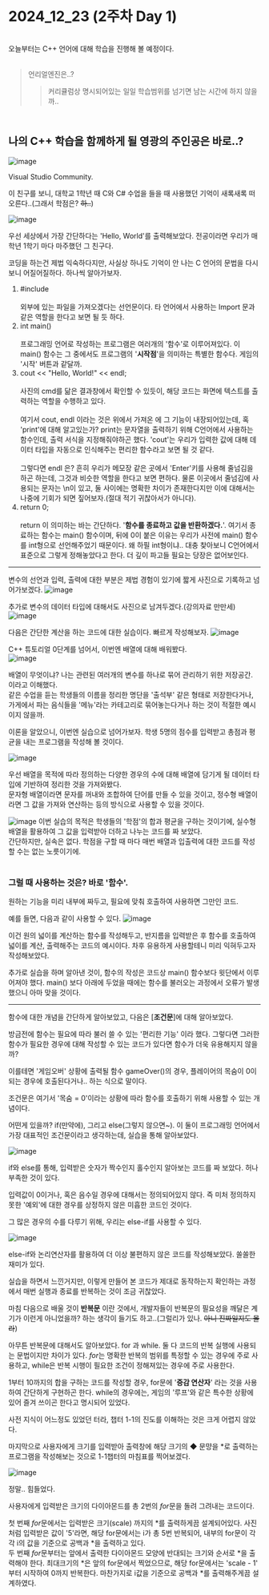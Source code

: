 # 2024_12_23 (2주차 Day 1)
<br>
오늘부터는 C++ 언어에 대해 학습을 진행해 볼 예정이다. <br><br>

> 언리얼엔진은..?
> > 커리큘럼상 명시되어있는 일일 학습범위를 넘기면 남는 시간에 하지 않을까.. <br>

<br> 나의 C++ 학습을 함께하게 될 영광의 주인공은 바로..? <br>
---
![image](https://github.com/user-attachments/assets/40860c11-a41d-4dec-9cf9-4576deb713fe)

Visual Studio Community. <br>

이 친구를 보니, 대학교 1학년 때 C와 C# 수업을 들을 때 사용했던 기억이 새록새록 떠오른다..(그래서 학점은? ~~하..~~) <br>

![image](https://github.com/user-attachments/assets/eaf072da-ddea-43b7-a445-dee46ffe4693)

우선 세상에서 가장 간단하다는 'Hello, World'를 출력해보았다. 전공이라면 우리가 매 학년 1학기 마다 마주했던 그 친구다. <br>

코딩을 하는건 제법 익숙하다지만, 사실상 하나도 기억이 안 나는 C 언어의 문법을 다시보니 어질어질하다. 하나씩 알아가보자. <br>

1. #include <br><br>
  외부에 있는 파일을 가져오겠다는 선언문이다. 타 언어에서 사용하는 Import 문과 같은 역할을 한다고 보면 될 듯 하다. <br>
2. int main() <br><br>
  프로그래밍 언어로 작성하는 프로그램은 여러개의 '함수'로 이루어져있다. 이 main() 함수는 그 중에서도 프로그램의 '**시작점**'을 의미하는 특별한 함수다. 게임의 '시작' 버튼과 같달까. <br>
3. cout << "Hello, World!" << endl; <br><br>
  사진의 cmd를 닮은 결과창에서 확인할 수 있듯이, 해당 코드는 화면에 텍스트를 출력하는 역할을 수행하고 있다. <br><br>
  여기서 cout, endl 이라는 것은 위에서 가져온 <iostream>에 그 기능이 내장되어있는데, 혹 'print'에 대해 알고있는가? print는 문자열을 출력하기 위해 C언어에서 사용하는 함수인데, 출력 서식을 지정해줘야하곤 했다. 'cout'는 우리가 입력한 값에 대해 데이터 타입을 자동으로 인식해주는 편리한 함수라고 보면 될 것 같다. <br><br>
  그렇다면 endl 은? 흔히 우리가 메모장 같은 곳에서 'Enter'키를 사용해 줄넘김을 하곤 하는데, 그것과 비슷한 역할을 한다고 보면 편하다. 물론 이곳에서 줄넘김에 사용되는 문자는 \n이 있고, 둘 사이에는 명확한 차이가 존재한다지만 이에 대해서는 나중에 기회가 되면 짚어보자.(절대 적기 귀찮아서가 아니다). <br>
4. return 0; <br><br>
  return 이 의미하는 바는 간단하다. '**함수를 종료하고 값을 반환하겠다.**'. 여기서 종료하는 함수는 main() 함수이며, 뒤에 0이 붙은 이유는 우리가 사전에 main() 함수를 int형으로 선언해주었기 때문이다. 왜 하필 int형이냐.. 대충 찾아보니 C언어에서 표준으로 그렇게 정해놓았다고 한다. 더 깊이 파고들 필요는 당장은 없어보인다. <br>
  
---

변수의 선언과 입력, 출력에 대한 부분은 제법 경험이 있기에 짧게 사진으로 기록하고 넘어가보겠다.
![image](https://github.com/user-attachments/assets/3ab16f09-7c11-4201-83b7-7b3970b67e0b)

추가로 변수의 데이터 타입에 대해서도 사진으로 남겨두겠다.(강의자료 만만세)
![image](https://github.com/user-attachments/assets/6b0c11db-97c5-447e-921e-da7ff7340974)

다음은 간단한 계산을 하는 코드에 대한 실습이다. 빠르게 작성해보자.
![image](https://github.com/user-attachments/assets/34529c16-22a5-4b61-bf74-a5974bbc99e0)

C++ 튜토리얼 0단계를 넘어서, 이번엔 배열에 대해 배워봤다. <br>
![image](https://github.com/user-attachments/assets/bd58cafd-59c6-4a25-8cc9-9d5540cc441e)

배열이 무엇이냐? 나는 관련된 여러개의 변수를 하나로 묶어 관리하기 위한 저장공간. 이라고 이해했다. <br>
같은 수업을 듣는 학생들의 이름을 정리한 명단을 '출석부' 같은 형태로 저장한다거나, 가게에서 파는 음식들을 '메뉴'라는 카테고리로 묶어놓는다거나 하는 것이 적절한 예시이지 않을까. <br>

이론을 알았으니, 이번엔 실습으로 넘어가보자. 학생 5명의 점수를 입력받고 총점과 평균을 내는 프로그램을 작성해 볼 것이다. <br>

![image](https://github.com/user-attachments/assets/f9ef8975-d06c-48b8-80b9-d8fed8b4bdf6)

우선 배열을 목적에 따라 정의하는 다양한 경우의 수에 대해 배열에 담기게 될 데이터 타입에 기반하여 정리한 것을 가져와봤다. <br>
문자형 배열이라면 문자를 꺼내와 조합하여 단어를 만들 수 있을 것이고, 정수형 배열이라면 그 값을 가져와 연산하는 등의 방식으로 사용할 수 있을 것이다. <br>

![image](https://github.com/user-attachments/assets/60be3768-2d6e-4518-8f05-a3c9a28ef1e0)
이번 실습의 목적은 학생들의 '학점'의 합과 평균을 구하는 것이기에, 실수형 배열을 활용하여 그 값을 입력받아 더하고 나누는 코드를 짜 보았다. <br>
간단하지만, 실속은 없다. 학점을 구할 때 마다 매번 배열과 입출력에 대한 코드를 작성할 수는 없는 노릇이기에. <br><br>

### 그럴 때 사용하는 것은? 바로 '함수'.

원하는 기능을 미리 내부에 짜두고, 필요에 맞춰 호출하여 사용하면 그만인 코드.<br>

예를 들면, 다음과 같이 사용할 수 있다.
![image](https://github.com/user-attachments/assets/7851de25-49ba-4d4b-988b-3d16a5cbf28a) <br>

이건 원의 넓이를 계산하는 함수를 작성해두고, 반지름을 입력받은 후 함수를 호출하여 넓이를 계산, 출력해주는 코드의 예시이다. 차후 유용하게 사용할테니 미리 익혀두고자 작성해보았다. <br>

추가로 실습을 하며 알아낸 것이, 함수의 작성은 코드상 main() 함수보다 윗단에서 이루어져야 했다. main() 보다 아래에 두었을 때에는 함수를 불러오는 과정에서 오류가 발생했으니 아마 맞을 것이다. <br>

---

함수에 대한 개념을 간단하게 알아보았고, 다음은 [**조건문**]에 대해 알아보았다.

방금전에 함수는 필요에 따라 불러 쓸 수 있는 '편리한 기능' 이라 했다. 그렇다면 그러한 함수가 필요한 경우에 대해 작성할 수 있는 코드가 있다면 함수가 더욱 유용해지지 않을까? <br>

이를테면 '게임오버' 상황에 출력될 함수 gameOver()의 경우, 플레이어의 목숨이 0이 되는 경우에 호출된다거나.. 하는 식으로 말이다. <br>

조건문은 여기서 '목숨 = 0'이라는 상황에 따라 함수를 호출하기 위해 사용할 수 있는 개념이다. <br>

어떤게 있을까? if(만약에), 그리고 else(그렇지 않으면~). 이 둘이 프로그래밍 언어에서 가장 대표적인 조건문이라고 생각하는데, 실습을 통해 알아보았다. <br>

![image](https://github.com/user-attachments/assets/de1365cc-20c5-4427-a801-28ad200cfb0c)

if와 else를 통해, 입력받은 숫자가 짝수인지 홀수인지 알아보는 코드를 짜 보았다. 허나 부족한 것이 있다. <br>

입력값이 0이거나, 혹은 음수일 경우에 대해서는 정의되어있지 않다. 즉 미처 정의하지 못한 '예외'에 대한 경우를 상정하지 않은 미흡한 코드인 것이다. <br>

그 많은 경우의 수를 다루기 위해, 우리는 else-if를 사용할 수 있다. <br>

![image](https://github.com/user-attachments/assets/f2bb07fb-0683-438e-a40c-73275e7cfaa9) <br>

else-if와 논리연산자를 활용하여 더 이상 불편하지 않은 코드를 작성해보았다. 쏠쏠한 재미가 있다. <br>

실습을 하면서 느낀거지만, 이렇게 만들어 본 코드가 제대로 동작하는지 확인하는 과정에서 매번 실행과 종료를 반복하는 것이 조금 귀찮았다. <br>

마침 다음으로 배울 것이 **반복문** 이란 것에서, 개발자들이 반복문의 필요성을 깨달은 계기가 이런게 아니었을까? 하는 생각이 들기도 하고..(그럴리가 있나. ~~아니 진짜일지도 몰라~~) <br>

아무튼 반복문에 대해서도 알아보았다. for 과 while. 둘 다 코드의 반복 실행에 사용되는 문법이지만 차이가 있다. *for*는 명확한 반복의 범위를 특정할 수 있는 경우에 주로 사용하고, while은 반복 시행이 필요한 조건이 정해져있는 경우에 주로 사용한다. <br>

1부터 10까지의 합을 구하는 코드를 작성할 경우, for문에 '**증감 연산자**' 라는 것을 사용하여 간단하게 구현하곤 한다. while의 경우에는, 게임의 '루프'와 같은 특수한 상황에 있어 즐겨 쓰이곤 한다고 명시되어 있었다.<br>

사전 지식이 어느정도 있었던 터라, 챕터 1-1의 진도를 이해하는 것은 크게 어렵지 않았다. <br>

마지막으로 사용자에게 크기를 입력받아 출력창에 해당 크기의 ◆ 문먕을 *로 출력하는 프로그램을 작성해보는 것으로 1-1챕터의 마침표를 찍어보겠다. <br>

![image](https://github.com/user-attachments/assets/11d388ab-622c-4051-9fc6-0311c452515b)

정말.. 힘들었다. <br>

사용자에게 입력받은 크기의 다이아몬드를 총 2번의 *for*문을 돌려 그려내는 코드이다. <br>

첫 번째 *for*문에서는 입력받은 크기(scale) 까지의 *를 출력하게끔 설계되어있다. 사진처럼 입력받은 값이 '5'라면, 해당 for문에서는 i가 총 5번 반복되어, 내부의 for문이 각각 i의 값을 기준으로 공백과 *을 출력하고 있다.<br>
두 번째 *for*문부터는 앞에서 출력한 다이아몬드 모양에 반대되는 크기와 순서로 *을 출력해야 한다. 최대크기의 *은 앞의 for문에서 찍었으므로, 해당 for문에서는 'scale - 1' 부터 시작하여 0까지 반복한다. 마찬가지로 i값을 기준으로 공백과 *를 출력해주게끔 설계하였다. <br>

